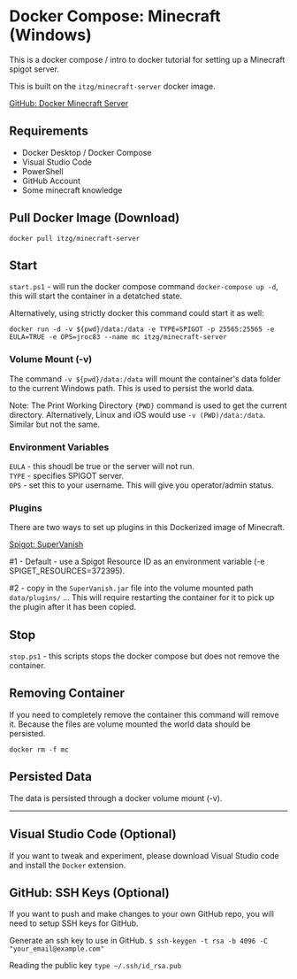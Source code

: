 # Docker Compose: Minecraft (Windows)
This is a docker compose / intro to docker tutorial for setting up a Minecraft spigot server.   

This is built on the `itzg/minecraft-server` docker image.

[GitHub: Docker Minecraft Server](https://github.com/itzg/docker-minecraft-server/blob/master/README.md)   

## Requirements
* Docker Desktop / Docker Compose
* Visual Studio Code
* PowerShell
* GitHub Account
* Some minecraft knowledge

## Pull Docker Image (Download)
`docker pull itzg/minecraft-server`

## Start
`start.ps1` - will run the docker compose command `docker-compose up -d`, this will start the container in a detatched state.

Alternatively, using strictly docker this command could start it as well:   

`docker run -d -v ${pwd}/data:/data -e TYPE=SPIGOT -p 25565:25565 -e EULA=TRUE -e OPS=jroc83 --name mc itzg/minecraft-server`

### Volume Mount (-v)
The command `-v ${pwd}/data:/data` will mount the container's data folder to the current Windows path. This is used to persist the world data.

Note: The Print Working Directory `{PWD}` command is used to get the current directory. Alternatively, Linux and iOS would use `-v (PWD)/data:/data`. Similar but not the same.

### Environment Variables
`EULA` - this shoudl be true or the server will not run.   
`TYPE` - specifies SPIGOT server.   
`OPS` - set this to your username. This will give you operator/admin status.   

### Plugins
There are two ways to set up plugins in this Dockerized image of Minecraft.

[Spigot: SuperVanish](https://www.spigotmc.org/threads/supervanish.372395/)   

#1 - Default - use a Spigot Resource ID as an environment variable (-e SPIGET_RESOURCES=372395).

#2 - copy in the `SuperVanish.jar` file into the volume mounted path `data/plugins/` ... This will require restarting the container for it to pick up the plugin after it has been copied.   

## Stop
`stop.ps1` - this scripts stops the docker compose but does not remove the container.

## Removing Container
If you need to completely remove the container this command will remove it. Because the files are volume mounted the world data should be persisted.

`docker rm -f mc`

## Persisted Data
The data is persisted through a docker volume mount (-v).

***

## Visual Studio Code (Optional)
If you want to tweak and experiment, please download Visual Studio code and install the `Docker` extension.   

## GitHub: SSH Keys (Optional)
If you want to push and make changes to your own GitHub repo, you will need to setup SSH keys for GitHub.

Generate an ssh key to use in GitHub.
`$ ssh-keygen -t rsa -b 4096 -C "your_email@example.com"`   

Reading the public key
`type ~/.ssh/id_rsa.pub`   